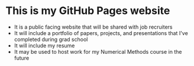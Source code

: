 # This is my GitHub Pages website
- It is a public facing website that will be shared with job recruiters
- It will include a portfolio of papers, projects, and presentations that I've completed during grad school
- It will include my resume
- It may be used to host work for my Numerical Methods course in the future
